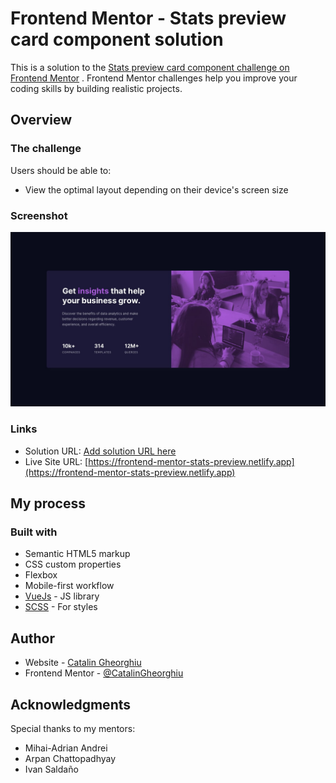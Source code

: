 # Frontend Mentor - Stats preview card component solution

This is a solution to
the [Stats preview card component challenge on Frontend Mentor](https://www.frontendmentor.io/challenges/stats-preview-card-component-8JqbgoU62)
. Frontend Mentor challenges help you improve your coding skills by building realistic projects.

## Overview

### The challenge

Users should be able to:

- View the optimal layout depending on their device's screen size

### Screenshot

![](./desktop-design.jpg)

### Links

- Solution URL: [Add solution URL here](https://your-solution-url.com)
- Live Site URL: [https://frontend-mentor-stats-preview.netlify.app](https://frontend-mentor-stats-preview.netlify.app)

## My process

### Built with

- Semantic HTML5 markup
- CSS custom properties
- Flexbox
- Mobile-first workflow
- [VueJs](https://vuejs.org/) - JS library
- [SCSS](https://sass-lang.com/) - For styles

## Author

- Website - [Catalin Gheorghiu](https://github.com/CatalinGheorghiu)
- Frontend Mentor - [@CatalinGheorghiu](https://www.frontendmentor.io/profile/CatalinGheorghiu)

## Acknowledgments

Special thanks to my mentors:

- Mihai-Adrian Andrei
- Arpan Chattopadhyay
- Ivan Saldaño
